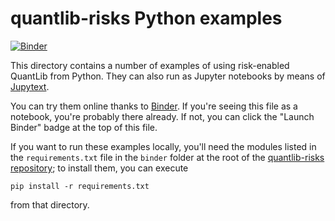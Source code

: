 # quantlib-risks Python examples

[![Binder](https://mybinder.org/badge_logo.svg)](https://mybinder.org/v2/gh/auto-differentiation/quantlib-risks/binder?urlpath=lab/tree/Python/examples)

This directory contains a number of examples of using risk-enabled QuantLib from
Python.  They can also run as Jupyter notebooks by means of
[Jupytext](https://jupytext.readthedocs.io/).

You can try them online thanks to [Binder](https://mybinder.org/).
If you're seeing this file as a notebook, you're probably there already.
If not, you can click the "Launch Binder" badge at the top of this file.

If you want to run these examples locally, you'll need the modules listed in the
`requirements.txt` file in the `binder` folder at the root of the [quantlib-risks
repository](https://github.com/auto-differentiation/quantlib-risks); to install
them, you can execute

    pip install -r requirements.txt

from that directory.

